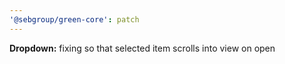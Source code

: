 ```yaml
---
'@sebgroup/green-core': patch
---
```


**Dropdown:** fixing so that selected item scrolls into view on open
